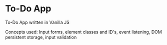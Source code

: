 # To-Do App
To-Do App written in Vanilla JS

Concepts used:
Input forms, element classes and ID's, event listening, DOM persistent storage, input validation
